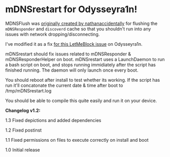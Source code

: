 # mDNSrestart for Odysseyra1n!


MDNSFlush was [originally created by nathanaccidentally](https://github.com/nathanaccidentally/mDNSFlush) for flushing the ```mDNSResponder``` and ```discoverd``` cache so that you shouldn't run into any issues with network dropping/disconnecting.

I've modified it as a fix [for this LetMeBlock issue](https://github.com/PoomSmart/LetMeBlock/issues/15) on Odysseyra1n.

mDNSrestart should fix issues related to mDNSResponder & mDNSResponderHelper on boot. mDNSrestart uses a LaunchDaemon to run a bash script on boot, and stops running immidiately after the script has finished running. The daemon will only launch once every boot.

You should reboot after install to test whether its working. If the script has run it'll concatonate the current date & time after boot to /tmp/mDNSrestart.log

You should be able to compile this quite easily and run it on your device.

**Changelog v1.2:**

1.3 Fixed depictions and added dependencies

1.2 Fixed postinst

1.1 Fixed permissions on files to execute correctly on install and boot

1.0 Initial release
